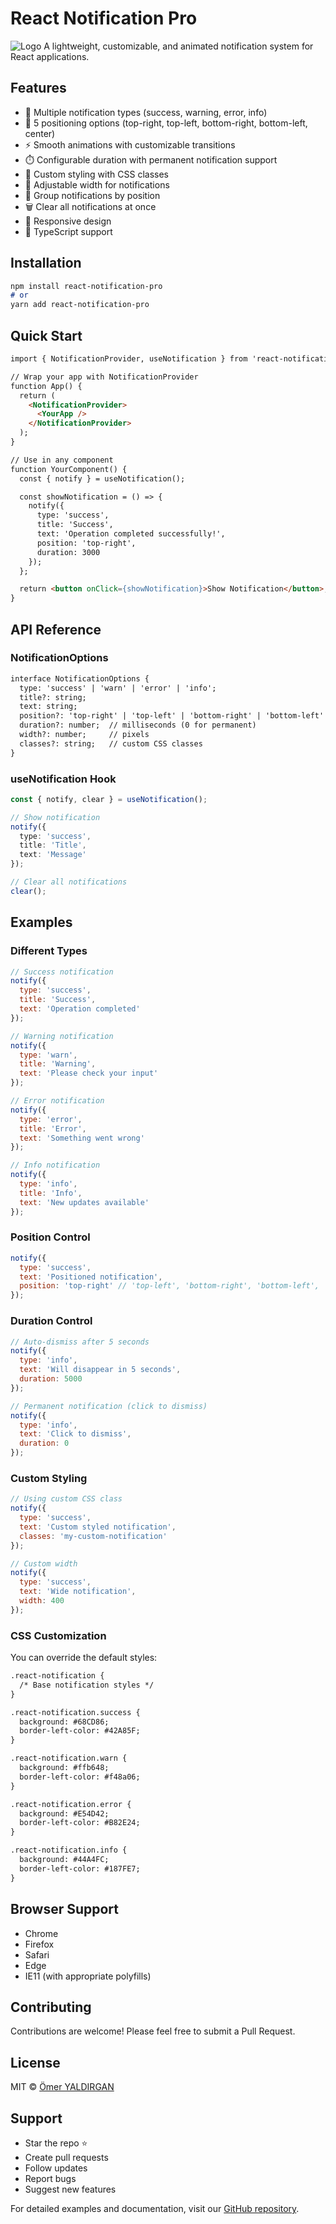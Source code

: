 # React Notification Pro

![Logo](https://raw.githubusercontent.com/omeryaldirgan/react-notify-pro/main/logo.jpg)
A lightweight, customizable, and animated notification system for React applications.

## Features

- 🎨 Multiple notification types (success, warning, error, info)
- 📍 5 positioning options (top-right, top-left, bottom-right, bottom-left, center)
- ⚡️ Smooth animations with customizable transitions
- ⏱️ Configurable duration with permanent notification support
- 🎯 Custom styling with CSS classes
- 📐 Adjustable width for notifications
- 🔄 Group notifications by position
- 🗑️ Clear all notifications at once
- 📱 Responsive design
- 🔧 TypeScript support

## Installation

```bash:README.md
npm install react-notification-pro
# or
yarn add react-notification-pro
```

## Quick Start

```jsx:README.md
import { NotificationProvider, useNotification } from 'react-notification-pro';

// Wrap your app with NotificationProvider
function App() {
  return (
    <NotificationProvider>
      <YourApp />
    </NotificationProvider>
  );
}

// Use in any component
function YourComponent() {
  const { notify } = useNotification();

  const showNotification = () => {
    notify({
      type: 'success',
      title: 'Success',
      text: 'Operation completed successfully!',
      position: 'top-right',
      duration: 3000
    });
  };

  return <button onClick={showNotification}>Show Notification</button>;
}
```

## API Reference

### NotificationOptions

```typescript:README.md
interface NotificationOptions {
  type: 'success' | 'warn' | 'error' | 'info';
  title?: string;
  text: string;
  position?: 'top-right' | 'top-left' | 'bottom-right' | 'bottom-left' | 'center';
  duration?: number;  // milliseconds (0 for permanent)
  width?: number;     // pixels
  classes?: string;   // custom CSS classes
}
```

### useNotification Hook

```typescript
const { notify, clear } = useNotification();

// Show notification
notify({
  type: 'success',
  title: 'Title',
  text: 'Message'
});

// Clear all notifications
clear();
```

## Examples

### Different Types

```jsx
// Success notification
notify({
  type: 'success',
  title: 'Success',
  text: 'Operation completed'
});

// Warning notification
notify({
  type: 'warn',
  title: 'Warning',
  text: 'Please check your input'
});

// Error notification
notify({
  type: 'error',
  title: 'Error',
  text: 'Something went wrong'
});

// Info notification
notify({
  type: 'info',
  title: 'Info',
  text: 'New updates available'
});
```

### Position Control

```jsx
notify({
  type: 'success',
  text: 'Positioned notification',
  position: 'top-right' // 'top-left', 'bottom-right', 'bottom-left', 'center'
});
```

### Duration Control

```jsx
// Auto-dismiss after 5 seconds
notify({
  type: 'info',
  text: 'Will disappear in 5 seconds',
  duration: 5000
});

// Permanent notification (click to dismiss)
notify({
  type: 'info',
  text: 'Click to dismiss',
  duration: 0
});
```

### Custom Styling

```jsx
// Using custom CSS class
notify({
  type: 'success',
  text: 'Custom styled notification',
  classes: 'my-custom-notification'
});

// Custom width
notify({
  type: 'success',
  text: 'Wide notification',
  width: 400
});
```

### CSS Customization

You can override the default styles:

```css:README.md
.react-notification {
  /* Base notification styles */
}

.react-notification.success {
  background: #68CD86;
  border-left-color: #42A85F;
}

.react-notification.warn {
  background: #ffb648;
  border-left-color: #f48a06;
}

.react-notification.error {
  background: #E54D42;
  border-left-color: #B82E24;
}

.react-notification.info {
  background: #44A4FC;
  border-left-color: #187FE7;
}
```

## Browser Support

- Chrome
- Firefox
- Safari
- Edge
- IE11 (with appropriate polyfills)

## Contributing

Contributions are welcome! Please feel free to submit a Pull Request.

## License

MIT © [Ömer YALDIRGAN](https://github.com/omeryaldirgan)

## Support

- Star the repo ⭐️
- Create pull requests
- Follow updates
- Report bugs
- Suggest new features

For detailed examples and documentation, visit our [GitHub repository](https://github.com/omeryaldirgan/react-notify-pro).
